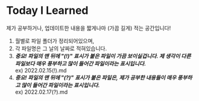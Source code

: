 # Today I Learned
제가 공부하거나, 업데이트한 내용을 짧게나마 (가끔 길게) 적는 공간입니다! 
1. 월별로 파일 폴더가 정리되어있으며,
2. 각 파일명은 그 날의 날짜로 적혀있습니다.
3. __*중요! 파일의 맨 뒤에 "(!)" 표시가 붙은 파일이 가끔 보이실겁니다. 제 생각이 다른 파일보다 매우 풍부하고 많이 들어간 파일이라는 표시입니다.*__    
ex) 2022.02.15(!).md
4. __*중요! 파일의 맨 뒤에 "(?)" 표시가 붙은 파일은, 제가 공부한 내용들이 매우 풍부하고 많이 들어간 파일이라는 표시입니다.*__     
ex) 2022.02.17(?).md